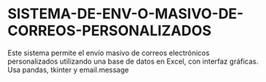 # SISTEMA-DE-ENV-O-MASIVO-DE-CORREOS-PERSONALIZADOS
Este sistema permite el envío masivo de correos electrónicos personalizados utilizando una base de datos en Excel, con interfaz gráficas. Usa pandas, tkinter y email.message
